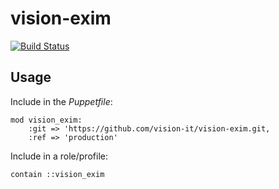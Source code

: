 # vision-exim

[![Build Status](https://travis-ci.org/vision-it/vision-exim.svg?branch=production)](https://travis-ci.org/vision-it/vision-exim)

## Usage

Include in the *Puppetfile*:

```
mod vision_exim:
    :git => 'https://github.com/vision-it/vision-exim.git,
    :ref => 'production'
```

Include in a role/profile:

```puppet
contain ::vision_exim
```

